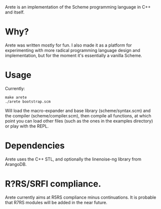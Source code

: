 Arete is an implementation of the Scheme programming language in C++ and itself.

# Why?

Arete was written mostly for fun. I also made it as a platform for experimenting with more radical programming language
design and implementation, but for the moment it's essentially a vanilla Scheme. 

# Usage

Currently:

    make arete
    ./arete bootstrap.scm 

Will load the macro-expander and base library (scheme/syntax.scm) and the compiler (scheme/compiler.scm), then compile
all functions, at which point you can load other files (such as the ones in the examples directory) or play with the
REPL.

# Dependencies

Arete uses the C++ STL, and optionally the linenoise-ng library from ArangoDB.

# R?RS/SRFI compliance.

Arete currently aims at R5RS compliance minus continuations. It is probable that R7RS modules will be added in the near
future. 

